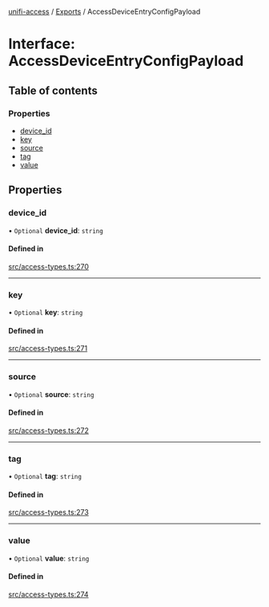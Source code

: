 [unifi-access](../README.md) / [Exports](../modules.md) / AccessDeviceEntryConfigPayload

# Interface: AccessDeviceEntryConfigPayload

## Table of contents

### Properties

- [device\_id](AccessDeviceEntryConfigPayload.md#device_id)
- [key](AccessDeviceEntryConfigPayload.md#key)
- [source](AccessDeviceEntryConfigPayload.md#source)
- [tag](AccessDeviceEntryConfigPayload.md#tag)
- [value](AccessDeviceEntryConfigPayload.md#value)

## Properties

### device\_id

• `Optional` **device\_id**: `string`

#### Defined in

[src/access-types.ts:270](https://github.com/hjdhjd/unifi-access/blob/0e21590/src/access-types.ts#L270)

___

### key

• `Optional` **key**: `string`

#### Defined in

[src/access-types.ts:271](https://github.com/hjdhjd/unifi-access/blob/0e21590/src/access-types.ts#L271)

___

### source

• `Optional` **source**: `string`

#### Defined in

[src/access-types.ts:272](https://github.com/hjdhjd/unifi-access/blob/0e21590/src/access-types.ts#L272)

___

### tag

• `Optional` **tag**: `string`

#### Defined in

[src/access-types.ts:273](https://github.com/hjdhjd/unifi-access/blob/0e21590/src/access-types.ts#L273)

___

### value

• `Optional` **value**: `string`

#### Defined in

[src/access-types.ts:274](https://github.com/hjdhjd/unifi-access/blob/0e21590/src/access-types.ts#L274)
